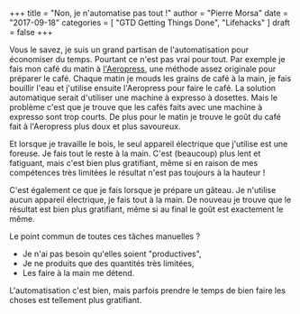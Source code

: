 +++
title      = "Non, je n'automatise pas tout !"
author     = "Pierre Morsa"
date       = "2017-09-18"
categories = [ "GTD Getting Things Done", "Lifehacks" ]
draft      = false
+++

Vous le savez, je suis un grand partisan de l'automatisation pour économiser du temps. Pourtant ce n'est pas vrai pour tout. Par exemple je fais mon café du matin à [l'Aeropress](https://en.wikipedia.org/wiki/AeroPress), une méthode assez originale pour préparer le café. Chaque matin je mouds les grains de café à la main, je fais bouillir l'eau et j'utilise ensuite l'Aeropress pour faire le café. La solution automatique serait d'utiliser une machine à expresso à dosettes. Mais le problème c'est que je trouve que les cafés faits avec une machine à expresso sont trop courts. De plus pour le matin je trouve le goût du café fait à l'Aeropress plus doux et plus savoureux.

Et lorsque je travaille le bois, le seul appareil électrique que j'utilise est une foreuse. Je fais tout le reste à la main. C'est (beaucoup) plus lent et fatiguant, mais c'est bien plus gratifiant, même si en raison de mes compétences très limitées le résultat n'est pas toujours à la hauteur !

C'est également ce que je fais lorsque je prépare un gâteau. Je n'utilise aucun appareil électrique, je fais tout à la main. De nouveau je trouve que le résultat est bien plus gratifiant, même si au final le goût est exactement le même.

Le point commun de toutes ces tâches manuelles ? 

* Je n'ai pas besoin qu'elles soient "productives", 
* Je ne produits que des quantités très limitées,
* Les faire à la main me détend.

L'automatisation c'est bien, mais parfois prendre le temps de bien faire les choses est tellement plus gratifiant.
